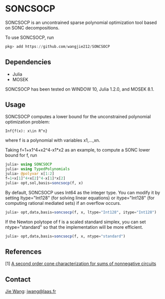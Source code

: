 # SONCSOCP
SONCSOCP is an uncontrained sparse polynomial optimization tool based on SONC decompositions.

To use SONCSOCP, run
```Julia
pkg> add https://github.com/wangjie212/SONCSOCP
 ```

## Dependencies
- Julia
- MOSEK

SONCSOCP has been tested on WINDOW 10, Julia 1.2.0, and MOSEK 8.1.
## Usage
SONCSOCP computes a lower bound for the unconstrained polynomial optimization problem:
```
Inf{f(x): x\in R^n}
```
where f is a polynomial with variables x1,...,xn.

Taking f=1+x1^4+x2^4-x1\*x2 as an example, to compute a SONC lower bound for f, run
```Julia
julia> using SONCSOCP
julia> using TypedPolynomials
julia> @polyvar x[1:2]
f=1+x[1]^4+x[2]^4-x[1]*x[2]
julia> opt,sol,basis=soncsocp(f, x)
```
By default, SONCSOCP uses Int64 as the integer type. You can modify it by setting ltype="Int128" (for solving linear equations) or itype="Int128" (for computing rational mediated sets) if an overflow occurs.
```Julia
julia> opt,data,basis=soncsocp(f, x, ltype="Int128", itype="Int128")
```

If the Newton polytope of f is a scaled standard simplex, you can set ntype="standard" so that the implementation will be more efficient.
```Julia
julia> opt,data,basis=soncsocp(f, x, ntype="standard")
```

## References
[1] [A second order cone characterization for sums of nonnegative circuits](https://arxiv.org/abs/1906.06179)  

## Contact
[Jie Wang](https://wangjie212.github.io/jiewang/): jwang@laas.fr
